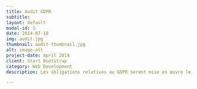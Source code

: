 ```yaml
---
title: Audit GDPR
subtitle:
layout: default
modal-id: 1
date: 2014-07-18
img: audit.jpg
thumbnail: audit-thumbnail.jpg
alt: image-alt
project-date: April 2014
client: Start Bootstrap
category: Web Development
description: Les obligations relatives au GDPR seront mise en œuvre le 25 Mai 2018 . C’est une étape importante pour votre organisation car en cas de non conformité, votre organisation sera exposée à des risques financiers et opérationnels substantiels.

---
```

